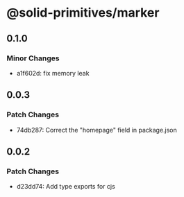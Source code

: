 # @solid-primitives/marker

## 0.1.0

### Minor Changes

- a1f602d: fix memory leak

## 0.0.3

### Patch Changes

- 74db287: Correct the "homepage" field in package.json

## 0.0.2

### Patch Changes

- d23dd74: Add type exports for cjs
